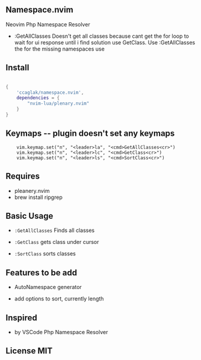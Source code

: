 ## Namespace.nvim

Neovim Php Namespace Resolver

-   :GetAllClasses Doesn't get all classes because cant get the for loop to wait for ui response until i find solution use GetClass. Use :GetAllClasses the for the missing namespaces use

## Install

```lua

{
    'ccaglak/namespace.nvim',
    dependencies = {
        "nvim-lua/plenary.nvim"
    }
}

```

## Keymaps -- plugin doesn't set any keymaps

```
    vim.keymap.set("n", "<leader>la", "<cmd>GetAllClasses<cr>")
    vim.keymap.set("n", "<leader>lc", "<cmd>GetClass<cr>")
    vim.keymap.set("n", "<leader>ls", "<cmd>SortClass<cr>")
```

## Requires

-   pleanery.nvim
-   brew install ripgrep

## Basic Usage

-   `:GetAllClasses` Finds all classes

-   `:GetClass` gets class under cursor

-   `:SortClass` sorts classes

## Features to be add

-   AutoNamespace generator

-   add options to sort, currently length

## Inspired

-   by VSCode Php Namespace Resolver

## License MIT

